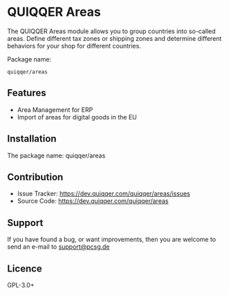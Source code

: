 QUIQQER Areas
========

The QUIQQER Areas module allows you to group countries into so-called areas. 
Define different tax zones or shipping zones and determine different behaviors for your shop for different countries.

Package name:

    quiqqer/areas


Features
--------

- Area Management for ERP
- Import of areas for digital goods in the EU


Installation
------------

The package name: quiqqer/areas


Contribution
----------

- Issue Tracker: https://dev.quiqqer.com/quiqqer/areas/issues
- Source Code: https://dev.quiqqer.com/quiqqer/areas


Support
-------

If you have found a bug, or want improvements,
then you are welcome to send an e-mail to support@pcsg.de


Licence
-------

GPL-3.0+
